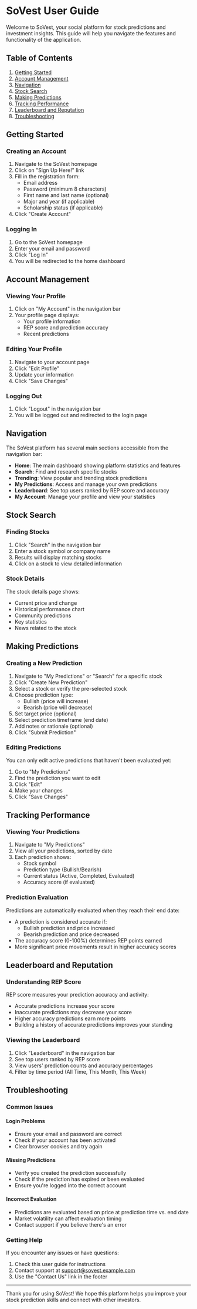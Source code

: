 # SoVest User Guide

Welcome to SoVest, your social platform for stock predictions and investment insights. This guide will help you navigate the features and functionality of the application.

## Table of Contents

1. [Getting Started](#getting-started)
2. [Account Management](#account-management)
3. [Navigation](#navigation)
4. [Stock Search](#stock-search)
5. [Making Predictions](#making-predictions)
6. [Tracking Performance](#tracking-performance)
7. [Leaderboard and Reputation](#leaderboard-and-reputation)
8. [Troubleshooting](#troubleshooting)

## Getting Started

### Creating an Account

1. Navigate to the SoVest homepage
2. Click on "Sign Up Here!" link
3. Fill in the registration form:
   - Email address
   - Password (minimum 8 characters)
   - First name and last name (optional)
   - Major and year (if applicable)
   - Scholarship status (if applicable)
4. Click "Create Account"

### Logging In

1. Go to the SoVest homepage
2. Enter your email and password
3. Click "Log In"
4. You will be redirected to the home dashboard

## Account Management

### Viewing Your Profile

1. Click on "My Account" in the navigation bar
2. Your profile page displays:
   - Your profile information
   - REP score and prediction accuracy
   - Recent predictions

### Editing Your Profile

1. Navigate to your account page
2. Click "Edit Profile"
3. Update your information
4. Click "Save Changes"

### Logging Out

1. Click "Logout" in the navigation bar
2. You will be logged out and redirected to the login page

## Navigation

The SoVest platform has several main sections accessible from the navigation bar:

- **Home**: The main dashboard showing platform statistics and features
- **Search**: Find and research specific stocks
- **Trending**: View popular and trending stock predictions
- **My Predictions**: Access and manage your own predictions
- **Leaderboard**: See top users ranked by REP score and accuracy
- **My Account**: Manage your profile and view your statistics

## Stock Search

### Finding Stocks

1. Click "Search" in the navigation bar
2. Enter a stock symbol or company name
3. Results will display matching stocks
4. Click on a stock to view detailed information

### Stock Details

The stock details page shows:

- Current price and change
- Historical performance chart
- Community predictions
- Key statistics
- News related to the stock

## Making Predictions

### Creating a New Prediction

1. Navigate to "My Predictions" or "Search" for a specific stock
2. Click "Create New Prediction"
3. Select a stock or verify the pre-selected stock
4. Choose prediction type:
   - Bullish (price will increase)
   - Bearish (price will decrease)
5. Set target price (optional)
6. Select prediction timeframe (end date)
7. Add notes or rationale (optional)
8. Click "Submit Prediction"

### Editing Predictions

You can only edit active predictions that haven't been evaluated yet:

1. Go to "My Predictions"
2. Find the prediction you want to edit
3. Click "Edit"
4. Make your changes
5. Click "Save Changes"

## Tracking Performance

### Viewing Your Predictions

1. Navigate to "My Predictions"
2. View all your predictions, sorted by date
3. Each prediction shows:
   - Stock symbol
   - Prediction type (Bullish/Bearish)
   - Current status (Active, Completed, Evaluated)
   - Accuracy score (if evaluated)

### Prediction Evaluation

Predictions are automatically evaluated when they reach their end date:

- A prediction is considered accurate if:
  - Bullish prediction and price increased
  - Bearish prediction and price decreased
- The accuracy score (0-100%) determines REP points earned
- More significant price movements result in higher accuracy scores

## Leaderboard and Reputation

### Understanding REP Score

REP score measures your prediction accuracy and activity:

- Accurate predictions increase your score
- Inaccurate predictions may decrease your score
- Higher accuracy predictions earn more points
- Building a history of accurate predictions improves your standing

### Viewing the Leaderboard

1. Click "Leaderboard" in the navigation bar
2. See top users ranked by REP score
3. View users' prediction counts and accuracy percentages
4. Filter by time period (All Time, This Month, This Week)

## Troubleshooting

### Common Issues

#### Login Problems

- Ensure your email and password are correct
- Check if your account has been activated
- Clear browser cookies and try again

#### Missing Predictions

- Verify you created the prediction successfully
- Check if the prediction has expired or been evaluated
- Ensure you're logged into the correct account

#### Incorrect Evaluation

- Predictions are evaluated based on price at prediction time vs. end date
- Market volatility can affect evaluation timing
- Contact support if you believe there's an error

### Getting Help

If you encounter any issues or have questions:

1. Check this user guide for instructions
2. Contact support at support@sovest.example.com
3. Use the "Contact Us" link in the footer

---

Thank you for using SoVest! We hope this platform helps you improve your stock prediction skills and connect with other investors.